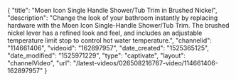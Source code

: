 {
    "title": "Moen Icon Single Handle Shower\/Tub Trim in Brushed Nickel",
    "description": "Change the look of your bathroom instantly by replacing hardware with the Moen Icon Single-Handle Shower\/Tub Trim. The brushed nickel lever has a refined look and feel, and includes an adjustable temperature limit stop to control hot water temperature.",
    "channelid": "114661406",
    "videoid": "162897957",
    "date_created": "1525365125",
    "date_modified": "1525971229",
    "type": "captivate",
    "layout": "channelVideo",
    "url": "\/latest-videos\/026508216767-video\/114661406-162897957"
}